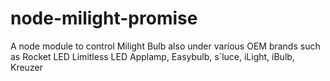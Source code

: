 # node-milight-promise
A node module to control Milight Bulb also under various OEM brands such as Rocket LED Limitless LED Applamp, Easybulb, s`luce, iLight, iBulb, Kreuzer
